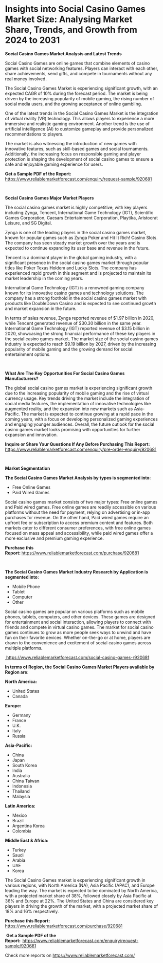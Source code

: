<p><h1>Insights into Social Casino Games Market Size: Analysing Market Share, Trends, and Growth from 2024 to 2031</h1></p><p><strong>Social Casino Games Market Analysis and Latest Trends</strong></p>
<p><p>Social Casino Games are online games that combine elements of casino games with social networking features. Players can interact with each other, share achievements, send gifts, and compete in tournaments without any real money involved.</p><p>The Social Casino Games Market is experiencing significant growth, with an expected CAGR of 10% during the forecast period. The market is being driven by the increasing popularity of mobile gaming, the rising number of social media users, and the growing acceptance of online gambling.</p><p>One of the latest trends in the Social Casino Games Market is the integration of virtual reality (VR) technology. This allows players to experience a more immersive and realistic gaming environment. Another trend is the use of artificial intelligence (AI) to customize gameplay and provide personalized recommendations to players.</p><p>The market is also witnessing the introduction of new games with innovative features, such as skill-based games and social tournaments. Additionally, the increasing focus on responsible gaming and player protection is shaping the development of social casino games to ensure a safe and enjoyable gaming experience for users.</p></p>
<p><strong>Get a Sample PDF of the Report:&nbsp;</strong> <a href="https://www.reliablemarketforecast.com/enquiry/request-sample/920681">https://www.reliablemarketforecast.com/enquiry/request-sample/920681</a></p>
<p>&nbsp;</p>
<p><strong>Social Casino Games Major Market Players</strong></p>
<p><p>The social casino games market is highly competitive, with key players including Zynga, Tencent, International Game Technology (IGT), Scientific Games Corporation, Caesars Entertainment Corporation, Playtika, Aristocrat Leisure, and SG Digital.</p><p>Zynga is one of the leading players in the social casino games market, known for popular games such as Zynga Poker and Hit It Rich! Casino Slots. The company has seen steady market growth over the years and is expected to continue expanding its user base and revenue in the future.</p><p>Tencent is a dominant player in the global gaming industry, with a significant presence in the social casino games market through popular titles like Poker Texas Holdem and Lucky Slots. The company has experienced rapid growth in this segment and is projected to maintain its market leadership in the coming years.</p><p>International Game Technology (IGT) is a renowned gaming company known for its innovative casino games and technology solutions. The company has a strong foothold in the social casino games market with products like DoubleDown Casino and is expected to see continued growth and market expansion in the future.</p><p>In terms of sales revenue, Zynga reported revenue of $1.97 billion in 2020, while Tencent generated revenue of $30.30 billion in the same year. International Game Technology (IGT) reported revenue of $3.15 billion in 2020, showcasing the strong financial performance of these key players in the social casino games market. The market size of the social casino games industry is expected to reach $9.19 billion by 2027, driven by the increasing popularity of mobile gaming and the growing demand for social entertainment options.</p></p>
<p>&nbsp;</p>
<p><strong>What Are The Key Opportunities For Social Casino Games Manufacturers?</strong></p>
<p><p>The global social casino games market is experiencing significant growth due to the increasing popularity of mobile gaming and the rise of virtual currency usage. Key trends driving the market include the integration of social media features, the implementation of innovative technologies like augmented reality, and the expansion into new markets such as Asia-Pacific. The market is expected to continue growing at a rapid pace in the coming years, with a focus on developing personalized gaming experiences and engaging younger audiences. Overall, the future outlook for the social casino games market looks promising with opportunities for further expansion and innovation.</p></p>
<p><strong>Inquire or Share Your Questions If Any Before Purchasing This Report:</strong> <a href="https://www.reliablemarketforecast.com/enquiry/pre-order-enquiry/920681">https://www.reliablemarketforecast.com/enquiry/pre-order-enquiry/920681</a></p>
<p>&nbsp;</p>
<p><strong>Market Segmentation</strong></p>
<p><strong>The Social Casino Games Market Analysis by types is segmented into:</strong></p>
<p><ul><li>Free Online Games</li><li>Paid Wired Games</li></ul></p>
<p><p>Social casino games market consists of two major types: Free online games and Paid wired games. Free online games are readily accessible on various platforms without the need for payment, relying on advertising or in-app purchases for revenue. On the other hand, Paid wired games require an upfront fee or subscription to access premium content and features. Both markets cater to different consumer preferences, with free online games focused on mass appeal and accessibility, while paid wired games offer a more exclusive and premium gaming experience.</p></p>
<p><strong>Purchase this Report:&nbsp;</strong><a href="https://www.reliablemarketforecast.com/purchase/920681">https://www.reliablemarketforecast.com/purchase/920681</a></p>
<p>&nbsp;</p>
<p><strong>The Social Casino Games Market Industry Research by Application is segmented into:</strong></p>
<p><ul><li>Mobile Phone</li><li>Tablet</li><li>Computer</li><li>Other</li></ul></p>
<p><p>Social casino games are popular on various platforms such as mobile phones, tablets, computers, and other devices. These games are designed for entertainment and social interaction, allowing players to connect with friends and compete in virtual casino games. The market for social casino games continues to grow as more people seek ways to unwind and have fun on their favorite devices. Whether on-the-go or at home, players are drawn to the convenience and excitement of social casino games across multiple platforms.</p></p>
<p><a href="https://www.reliablemarketforecast.com/social-casino-games-r920681">&nbsp;https://www.reliablemarketforecast.com/social-casino-games-r920681</a></p>
<p><strong>In terms of Region, the Social Casino Games Market Players available by Region are:</strong></p>
<p>
    <p> <strong> North America: </strong>
        <ul>
            <li>United States</li>
            <li>Canada</li>
        </ul>
        </p> 
    <p> <strong> Europe: </strong>
        <ul>
            <li>Germany</li>
            <li>France</li>
            <li>U.K.</li>
            <li>Italy</li>
            <li>Russia</li>
        </ul>
        </p> 
    <p> <strong> Asia-Pacific: </strong>
        <ul>
            <li>China</li>
            <li>Japan</li>
            <li>South Korea</li>
            <li>India</li>
            <li>Australia</li>
            <li>China Taiwan</li>
            <li>Indonesia</li>
            <li>Thailand</li>
            <li>Malaysia</li>
        </ul>
        </p> 
    <p> <strong> Latin America: </strong>
        <ul>
            <li>Mexico</li>
            <li>Brazil</li>
            <li>Argentina Korea</li>
            <li>Colombia</li>
        </ul>
        </p> 
    <p> <strong> Middle East & Africa: </strong>
        <ul>
            <li>Turkey</li>
            <li>Saudi</li>
            <li>Arabia</li>
            <li>UAE</li>
            <li>Korea</li>
        </ul>
    </p>
    </p>
<p><p>The Social Casino Games market is experiencing significant growth in various regions, with North America (NA), Asia Pacific (APAC), and Europe leading the way. The market is expected to be dominated by North America, with a projected market share of 38%, followed closely by Asia Pacific at 36% and Europe at 22%. The United States and China are considered key players in driving the growth of the market, with a projected market share of 18% and 16% respectively.</p></p>
<p><strong>Purchase this Report: </strong><a href="https://www.reliablemarketforecast.com/purchase/920681">https://www.reliablemarketforecast.com/purchase/920681</a></p>
<p>&nbsp;<strong>Get a Sample PDF of the Report:&nbsp;&nbsp;</strong><a href="https://www.reliablemarketforecast.com/enquiry/request-sample/920681">https://www.reliablemarketforecast.com/enquiry/request-sample/920681</a></p>
<p><strong></strong></p>
<p>Check more reports on <a href="https://www.reliablemarketforecast.com/">https://www.reliablemarketforecast.com/</a></p>